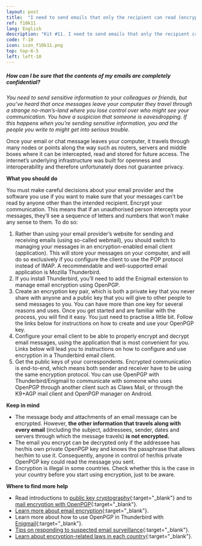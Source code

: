 ```yaml
---
layout: post
title:  "I need to send emails that only the recipient can read (encrypted)"
ref: f10k11
lang: English
description: "Kit #11. I need to send emails that only the recipient can read"
code: f-10
icon: icon_f10k11.png
top: top-6-5
left: left-10
---
```


##### How can I be sure that the contents of my emails are completely confidential?

*You need to send sensitive information to your colleagues or friends, but you’ve heard that once messages leave your computer they travel through a strange no-man’s-land where you lose control over who might see your communication. You have a suspicion that someone is eavesdropping. If this happens when you’re sending sensitive information, you and the people you write to might get into serious trouble.*

Once your email or chat message leaves your computer, it travels through many nodes or points along the way such as routers, servers and middle boxes where it can be intercepted, read and stored for future access. The internet’s underlying infrastructure was built for openness and interoperability and therefore unfortunately does not guarantee privacy.

**What you should do**

You must make careful decisions about your email provider and the software you use if you want to make sure that your messages can’t be read by anyone other than the intended recipient.
Encrypt your communication. This means that if an unauthorised person intercepts your messages, they’ll see a sequence of letters and numbers that won’t make any sense to them. To do so:
1. Rather than using your email provider’s website for sending and receiving emails (using so-called webmail), you should switch to managing your messages in an encryption-enabled email client (application). This will store your messages on your computer, and will do so exclusively if you configure the client to use the POP protocol instead of IMAP. A recommendable and well-supported email application is Mozilla Thunderbird. 
2. If you install Thunderbird, you’ll need to add the Enigmail extension to manage email encryption using OpenPGP. 
3. Create an encryption key pair, which is both a private key that you never share with anyone and a public key that you will give to other people to send messages to you. You can have more than one key for several reasons and uses. Once you get started and are familiar with the process, you will find it easy. You just need to practise a little bit. Follow the links below for instructions on how to create and use your OpenPGP key. 
4. Configure your email client to be able to properly encrypt and decrypt email messages, using the application that is most convenient for you. Links below will lead you to instructions on how to configure and use encryption in a Thunderbird email client. 
5. Get the public keys of your correspondents. Encrypted communication is end-to-end, which means both sender and receiver have to be using the same encryption protocol. You can use OpenPGP with Thunderbird/Enigmail to communicate with someone who uses OpenPGP through another client such as Claws Mail, or through the K9+AGP mail client and OpenPGP manager on Android. 

**Keep in mind**

+ The message body and attachments of an email message can be encrypted. However, **the other information that travels along with every email** (including the subject, addressees, sender, dates and servers through which the message travels) **is not encrypted.** 
+ The email you encrypt can be decrypted only if the addressee has her/his own private OpenPGP key and knows the passphrase that allows her/him to use it. Consequently, anyone in control of her/his private OpenPGP key could read the message you sent. 
+ Encryption is illegal in some countries. Check whether this is the case in your country before you start using encryption, just to be aware. 

**Where to find more help**

+ Read introductions to [public key cryptography](https://ssd.eff.org/en/module/introduction-public-key-cryptography-and-pgp){:target="_blank"} and to [mail encryption with OpenPGP](http://en.flossmanuals.net/basic-internet-security/ch027_mail-encryption-gpg/){:target="_blank"}. 
+ [Learn more about email encryption](https://securityinabox.org/en/chapter_7_4){:target="_blank"}. 
+ Learn more about how to use OpenPGP in Thunderbird with [Enigmail](https://enigmail.net/index.php/en/documentation/what-is-enigmail){:target="_blank"}. 
+ [Tips on responding to suspected email surveillance](https://securityinabox.org/en/chapter_7_2){:target="_blank"}. 
+ [Learn about encryption-related laws in each country](http://www.cryptolaw.org/){:target="_blank"}.
